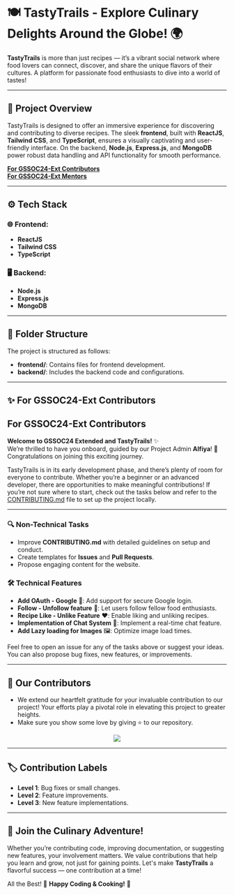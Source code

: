 # 🍽️ **TastyTrails - Explore Culinary Delights Around the Globe!** 🌍

**TastyTrails** is more than just recipes — it’s a vibrant social network where food lovers can connect, discover, and share the unique flavors of their cultures. A platform for passionate food enthusiasts to dive into a world of tastes!

---

## 🚀 **Project Overview**

TastyTrails is designed to offer an immersive experience for discovering and contributing to diverse recipes. The sleek **frontend**, built with **ReactJS**, **Tailwind CSS**, and **TypeScript**, ensures a visually captivating and user-friendly interface. On the backend, **Node.js**, **Express.js**, and **MongoDB** power robust data handling and API functionality for smooth performance.

**[For GSSOC24-Ext Contributors](#for-gssoc24-ext-contributors)**<br/>
**[For GSSOC24-Ext Mentors](https://github.com/AlfiyaSiddique/TastyTrails/discussions/21)**

---

## ⚙️ **Tech Stack**

### 🌐 Frontend:
- **ReactJS**  
- **Tailwind CSS**  
- **TypeScript**  

### 🖥️ Backend:
- **Node.js**  
- **Express.js**  
- **MongoDB**  

---

## 📁 **Folder Structure**

The project is structured as follows:
- **frontend/**: Contains files for frontend development.
- **backend/**: Includes the backend code and configurations.

---

## ✨ **For GSSOC24-Ext Contributors**

## For GSSOC24-Ext Contributors
**Welcome to GSSOC24 Extended and TastyTrails!** ✨  
We’re thrilled to have you onboard, guided by our Project Admin **Alfiya**! 🎉 Congratulations on joining this exciting journey.

TastyTrails is in its early development phase, and there’s plenty of room for everyone to contribute. Whether you’re a beginner or an advanced developer, there are opportunities to make meaningful contributions! If you’re not sure where to start, check out the tasks below and refer to the [CONTRIBUTING.md](./CONTRIBUTING.md) file to set up the project locally.

---

### 🔍 **Non-Technical Tasks**

- Improve **CONTRIBUTING.md** with detailed guidelines on setup and conduct.
- Create templates for **Issues** and **Pull Requests**.
- Propose engaging content for the website.

### 🛠️ **Technical Features**


- **Add OAuth - Google** 🔑: Add support for secure Google login.
- **Follow - Unfollow feature** 👥: Let users follow fellow food enthusiasts.
- **Recipe Like - Unlike Feature** ❤️: Enable liking and unliking recipes.
- **Implementation of Chat System** 💬: Implement a real-time chat feature.
- **Add Lazy loading for Images** 🖼️: Optimize image load times.


Feel free to open an issue for any of the tasks above or suggest your ideas. You can also propose bug fixes, new features, or improvements.


---

## 👀 Our Contributors

- We extend our heartfelt gratitude for your invaluable contribution to our project! Your efforts play a pivotal role in elevating this project to greater heights.
- Make sure you show some love by giving ⭐ to our repository.

<div align="center">
  <a href="https://github.com/AlfiyaSiddique/TastyTrails">
    <img src="https://contrib.rocks/image?repo=AlfiyaSiddique/TastyTrails&&max=10" />
  </a>
</div>

---

## 🏷️ **Contribution Labels**

- **Level 1**: Bug fixes or small changes.
- **Level 2**: Feature improvements.
- **Level 3**: New feature implementations.

---

## 🎉 **Join the Culinary Adventure!**

Whether you’re contributing code, improving documentation, or suggesting new features, your involvement matters. We value contributions that help you learn and grow, not just for gaining points. Let's make **TastyTrails** a flavorful success — one contribution at a time!

All the Best! 💫 **Happy Coding & Cooking!** 🍳
